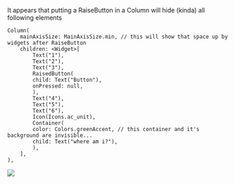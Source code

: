 It appears that putting a RaiseButton in a Column will hide (kinda) all following elements

```
Column(
    mainAxisSize: MainAxisSize.min, // this will show that space up by widgets after RaiseButton
    children: <Widget>[
        Text("1"),
        Text("2"),
        Text("3"),
        RaisedButton(
        child: Text("Button"),
        onPressed: null,
        ),
        Text("4"),
        Text("5"),
        Text("6"),
        Icon(Icons.ac_unit),
        Container(
        color: Colors.greenAccent, // this container and it's background are invisible...
        child: Text("where am i?"),
        ),
    ],
),
```

![](https://cl.ly/3f1F2M0L1T0f/download/Image%202018-06-24%20at%209.22.08%20AM.png)